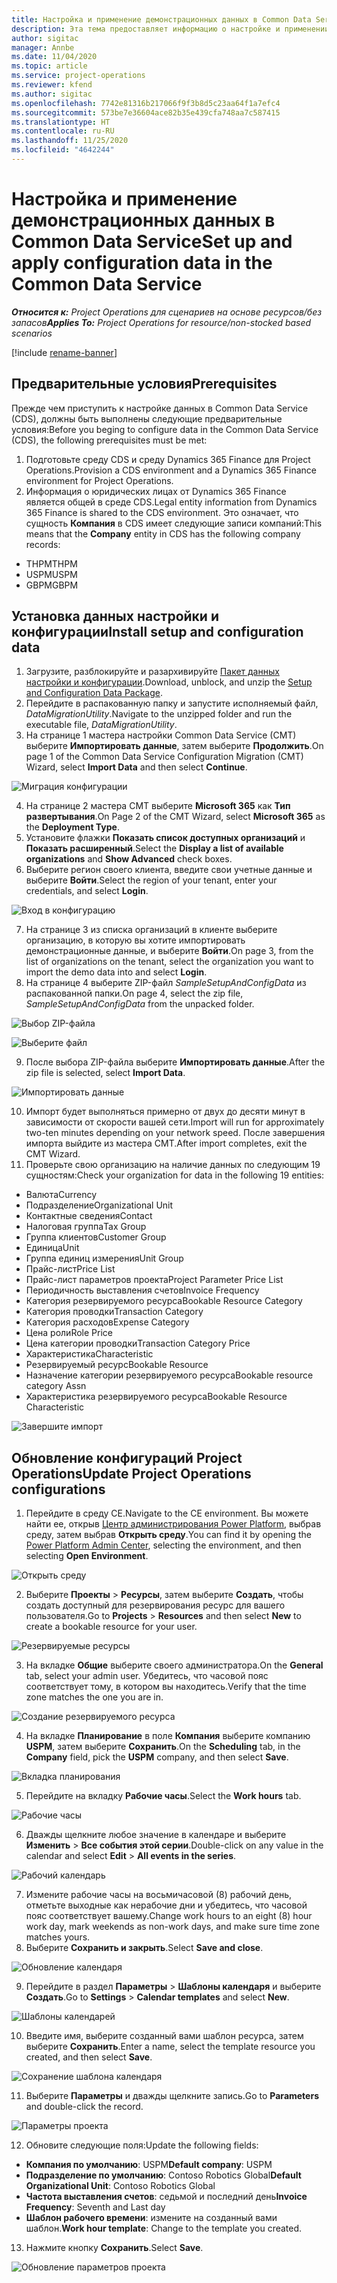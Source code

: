 ```yaml
---
title: Настройка и применение демонстрационных данных в Common Data Service
description: Эта тема предоставляет информацию о настройке и применении данных конфигурации в Project Operations.
author: sigitac
manager: Annbe
ms.date: 11/04/2020
ms.topic: article
ms.service: project-operations
ms.reviewer: kfend
ms.author: sigitac
ms.openlocfilehash: 7742e81316b217066f9f3b8d5c23aa64f1a7efc4
ms.sourcegitcommit: 573be7e36604ace82b35e439cfa748aa7c587415
ms.translationtype: HT
ms.contentlocale: ru-RU
ms.lasthandoff: 11/25/2020
ms.locfileid: "4642244"
---
```

# <a name="set-up-and-apply-configuration-data-in-the-common-data-service"></a><span data-ttu-id="04d99-103">Настройка и применение демонстрационных данных в Common Data Service</span><span class="sxs-lookup"><span data-stu-id="04d99-103">Set up and apply configuration data in the Common Data Service</span></span> 

<span data-ttu-id="04d99-104">_**Относится к:** Project Operations для сценариев на основе ресурсов/без запасов_</span><span class="sxs-lookup"><span data-stu-id="04d99-104">_**Applies To:** Project Operations for resource/non-stocked based scenarios_</span></span>

[!include [rename-banner](~/includes/cc-data-platform-banner.md)]

## <a name="prerequisites"></a><span data-ttu-id="04d99-105">Предварительные условия</span><span class="sxs-lookup"><span data-stu-id="04d99-105">Prerequisites</span></span>

<span data-ttu-id="04d99-106">Прежде чем приступить к настройке данных в Common Data Service (CDS), должны быть выполнены следующие предварительные условия:</span><span class="sxs-lookup"><span data-stu-id="04d99-106">Before you beging to configure data in the Common Data Service (CDS), the following prerequisites must be met:</span></span>

1.  <span data-ttu-id="04d99-107">Подготовьте среду CDS и среду Dynamics 365 Finance для Project Operations.</span><span class="sxs-lookup"><span data-stu-id="04d99-107">Provision a CDS environment and a Dynamics 365 Finance environment for Project Operations.</span></span>
2.  <span data-ttu-id="04d99-108">Информация о юридических лицах от Dynamics 365 Finance является общей в среде CDS.</span><span class="sxs-lookup"><span data-stu-id="04d99-108">Legal entity information from Dynamics 365 Finance is shared to the CDS environment.</span></span> <span data-ttu-id="04d99-109">Это означает, что сущность **Компания** в CDS имеет следующие записи компаний:</span><span class="sxs-lookup"><span data-stu-id="04d99-109">This means that the **Company** entity in CDS has the following company records:</span></span>
  - <span data-ttu-id="04d99-110">THPM</span><span class="sxs-lookup"><span data-stu-id="04d99-110">THPM</span></span>
  - <span data-ttu-id="04d99-111">USPM</span><span class="sxs-lookup"><span data-stu-id="04d99-111">USPM</span></span>
  - <span data-ttu-id="04d99-112">GBPM</span><span class="sxs-lookup"><span data-stu-id="04d99-112">GBPM</span></span>

## <a name="install-setup-and-configuration-data"></a><span data-ttu-id="04d99-113">Установка данных настройки и конфигурации</span><span class="sxs-lookup"><span data-stu-id="04d99-113">Install setup and configuration data</span></span>

1. <span data-ttu-id="04d99-114">Загрузите, разблокируйте и разархивируйте [Пакет данных настройки и конфигурации](https://download.microsoft.com/download/1/3/4/1349369c-6209-42b7-b3b4-5be0e67cacd8/ProjOpsSampleSetupData-%20Integrated%20UR1.zip).</span><span class="sxs-lookup"><span data-stu-id="04d99-114">Download, unblock, and unzip the [Setup and Configuration Data Package](https://download.microsoft.com/download/1/3/4/1349369c-6209-42b7-b3b4-5be0e67cacd8/ProjOpsSampleSetupData-%20Integrated%20UR1.zip).</span></span>
2. <span data-ttu-id="04d99-115">Перейдите в распакованную папку и запустите исполняемый файл, *DataMigrationUtility*.</span><span class="sxs-lookup"><span data-stu-id="04d99-115">Navigate to the unzipped folder and run the executable file, *DataMigrationUtility*.</span></span>
3. <span data-ttu-id="04d99-116">На странице 1 мастера настройки Common Data Service (CMT) выберите **Импортировать данные**, затем выберите **Продолжить**.</span><span class="sxs-lookup"><span data-stu-id="04d99-116">On page 1 of the Common Data Service Configuration Migration (CMT) Wizard, select **Import Data** and then select **Continue**.</span></span>

![Миграция конфигурации](./media/1ConfigurationMigration.png)

4. <span data-ttu-id="04d99-118">На странице 2 мастера CMT выберите **Microsoft 365** как **Тип развертывания**.</span><span class="sxs-lookup"><span data-stu-id="04d99-118">On Page 2 of the CMT Wizard, select **Microsoft 365** as the **Deployment Type**.</span></span>
5. <span data-ttu-id="04d99-119">Установите флажки **Показать список доступных организаций** и **Показать расширенный**.</span><span class="sxs-lookup"><span data-stu-id="04d99-119">Select the **Display a list of available organizations** and **Show Advanced** check boxes.</span></span>
6. <span data-ttu-id="04d99-120">Выберите регион своего клиента, введите свои учетные данные и выберите **Войти**.</span><span class="sxs-lookup"><span data-stu-id="04d99-120">Select the region of your tenant, enter your credentials, and select **Login**.</span></span>

![Вход в конфигурацию](./media/2ConfigurationSignin.png)

7. <span data-ttu-id="04d99-122">На странице 3 из списка организаций в клиенте выберите организацию, в которую вы хотите импортировать демонстрационные данные, и выберите **Войти**.</span><span class="sxs-lookup"><span data-stu-id="04d99-122">On page 3, from the list of organizations on the tenant, select the organization you want to import the demo data into and select **Login**.</span></span>
8. <span data-ttu-id="04d99-123">На странице 4 выберите ZIP-файл *SampleSetupAndConfigData* из распакованной папки.</span><span class="sxs-lookup"><span data-stu-id="04d99-123">On page 4, select the zip file, *SampleSetupAndConfigData* from the unpacked folder.</span></span>

![Выбор ZIP-файла](./media/3ZipFile.png)

![Выберите файл](./media/4SelectAFile.png)

9. <span data-ttu-id="04d99-126">После выбора ZIP-файла выберите **Импортировать данные**.</span><span class="sxs-lookup"><span data-stu-id="04d99-126">After the zip file is selected, select **Import Data**.</span></span>

![Импортировать данные](./media/5ImportData.png)

10. <span data-ttu-id="04d99-128">Импорт будет выполняться примерно от двух до десяти минут в зависимости от скорости вашей сети.</span><span class="sxs-lookup"><span data-stu-id="04d99-128">Import will run for approximately two-ten minutes depending on your network speed.</span></span> <span data-ttu-id="04d99-129">После завершения импорта выйдите из мастера CMT.</span><span class="sxs-lookup"><span data-stu-id="04d99-129">After import completes, exit the CMT Wizard.</span></span> 
11. <span data-ttu-id="04d99-130">Проверьте свою организацию на наличие данных по следующим 19 сущностям:</span><span class="sxs-lookup"><span data-stu-id="04d99-130">Check your organization for data in the following 19 entities:</span></span>

  - <span data-ttu-id="04d99-131">Валюта</span><span class="sxs-lookup"><span data-stu-id="04d99-131">Currency</span></span>
  - <span data-ttu-id="04d99-132">Подразделение</span><span class="sxs-lookup"><span data-stu-id="04d99-132">Organizational Unit</span></span>
  - <span data-ttu-id="04d99-133">Контактные сведения</span><span class="sxs-lookup"><span data-stu-id="04d99-133">Contact</span></span>
  - <span data-ttu-id="04d99-134">Налоговая группа</span><span class="sxs-lookup"><span data-stu-id="04d99-134">Tax Group</span></span>
  - <span data-ttu-id="04d99-135">Группа клиентов</span><span class="sxs-lookup"><span data-stu-id="04d99-135">Customer Group</span></span>
  - <span data-ttu-id="04d99-136">Единица</span><span class="sxs-lookup"><span data-stu-id="04d99-136">Unit</span></span>
  - <span data-ttu-id="04d99-137">Группа единиц измерения</span><span class="sxs-lookup"><span data-stu-id="04d99-137">Unit Group</span></span>
  - <span data-ttu-id="04d99-138">Прайс-лист</span><span class="sxs-lookup"><span data-stu-id="04d99-138">Price List</span></span>
  - <span data-ttu-id="04d99-139">Прайс-лист параметров проекта</span><span class="sxs-lookup"><span data-stu-id="04d99-139">Project Parameter Price List</span></span>
  - <span data-ttu-id="04d99-140">Периодичность выставления счетов</span><span class="sxs-lookup"><span data-stu-id="04d99-140">Invoice Frequency</span></span>
  - <span data-ttu-id="04d99-141">Категория резервируемого ресурса</span><span class="sxs-lookup"><span data-stu-id="04d99-141">Bookable Resource Category</span></span>
  - <span data-ttu-id="04d99-142">Категория проводки</span><span class="sxs-lookup"><span data-stu-id="04d99-142">Transaction Category</span></span>
  - <span data-ttu-id="04d99-143">Категория расходов</span><span class="sxs-lookup"><span data-stu-id="04d99-143">Expense Category</span></span>
  - <span data-ttu-id="04d99-144">Цена роли</span><span class="sxs-lookup"><span data-stu-id="04d99-144">Role Price</span></span>
  - <span data-ttu-id="04d99-145">Цена категории проводки</span><span class="sxs-lookup"><span data-stu-id="04d99-145">Transaction Category Price</span></span>
  - <span data-ttu-id="04d99-146">Характеристика</span><span class="sxs-lookup"><span data-stu-id="04d99-146">Characteristic</span></span>
  - <span data-ttu-id="04d99-147">Резервируемый ресурс</span><span class="sxs-lookup"><span data-stu-id="04d99-147">Bookable Resource</span></span>
  - <span data-ttu-id="04d99-148">Назначение категории резервируемого ресурса</span><span class="sxs-lookup"><span data-stu-id="04d99-148">Bookable resource category Assn</span></span>
  - <span data-ttu-id="04d99-149">Характеристика резервируемого ресурса</span><span class="sxs-lookup"><span data-stu-id="04d99-149">Bookable Resource Characteristic</span></span>

![Завершите импорт](./media/6CompleteImport.png)

## <a name="update-project-operations-configurations"></a><span data-ttu-id="04d99-151">Обновление конфигураций Project Operations</span><span class="sxs-lookup"><span data-stu-id="04d99-151">Update Project Operations configurations</span></span>

1. <span data-ttu-id="04d99-152">Перейдите в среду CE.</span><span class="sxs-lookup"><span data-stu-id="04d99-152">Navigate to the CE environment.</span></span> <span data-ttu-id="04d99-153">Вы можете найти ее, открыв [Центр администрирования Power Platform](https://admin.powerplatform.microsoft.com/environments), выбрав среду, затем выбрав **Открыть среду**.</span><span class="sxs-lookup"><span data-stu-id="04d99-153">You can find it by opening the [Power Platform Admin Center](https://admin.powerplatform.microsoft.com/environments), selecting the environment, and then selecting **Open Environment**.</span></span> 

![Открыть среду](./media/7OpenEnvironment.png)

2. <span data-ttu-id="04d99-155">Выберите **Проекты** > **Ресурсы**, затем выберите **Создать**, чтобы создать доступный для резервирования ресурс для вашего пользователя.</span><span class="sxs-lookup"><span data-stu-id="04d99-155">Go to **Projects** > **Resources** and then select **New** to create a bookable resource for your user.</span></span>

![Резервируемые ресурсы](./media/8BookableResources.png)

3. <span data-ttu-id="04d99-157">На вкладке **Общие** выберите своего администратора.</span><span class="sxs-lookup"><span data-stu-id="04d99-157">On the **General** tab, select your admin user.</span></span> <span data-ttu-id="04d99-158">Убедитесь, что часовой пояс соответствует тому, в котором вы находитесь.</span><span class="sxs-lookup"><span data-stu-id="04d99-158">Verify that the time zone matches the one you are in.</span></span> 

![Создание резервируемого ресурса](./media/9NewBookableResource.png)

4. <span data-ttu-id="04d99-160">На вкладке **Планирование** в поле **Компания** выберите компанию **USPM**, затем выберите **Сохранить**.</span><span class="sxs-lookup"><span data-stu-id="04d99-160">On the **Scheduling** tab, in the **Company** field, pick the **USPM** company, and then select **Save**.</span></span> 

![Вкладка планирования](./media/10SchedulingTab.png)

5. <span data-ttu-id="04d99-162">Перейдите на вкладку **Рабочие часы**.</span><span class="sxs-lookup"><span data-stu-id="04d99-162">Select the **Work hours** tab.</span></span>  

![Рабочие часы](./media/11WorkHours.png)

6. <span data-ttu-id="04d99-164">Дважды щелкните любое значение в календаре и выберите **Изменить** > **Все события этой серии**.</span><span class="sxs-lookup"><span data-stu-id="04d99-164">Double-click on any value in the calendar and select **Edit** > **All events in the series**.</span></span> 

![Рабочий календарь](./media/12WorkCalendar.png)

7. <span data-ttu-id="04d99-166">Измените рабочие часы на восьмичасовой (8) рабочий день, отметьте выходные как нерабочие дни и убедитесь, что часовой пояс соответствует вашему.</span><span class="sxs-lookup"><span data-stu-id="04d99-166">Change work hours to an eight (8) hour work day, mark weekends as non-work days, and make sure time zone matches yours.</span></span> 
8. <span data-ttu-id="04d99-167">Выберите **Сохранить и закрыть**.</span><span class="sxs-lookup"><span data-stu-id="04d99-167">Select **Save and close**.</span></span>

![Обновление календаря](./media/13UpdateCalendar.png)

9. <span data-ttu-id="04d99-169">Перейдите в раздел **Параметры** > **Шаблоны календаря** и выберите **Создать**.</span><span class="sxs-lookup"><span data-stu-id="04d99-169">Go to **Settings** > **Calendar templates** and select **New**.</span></span>
 
 ![Шаблоны календарей](./media/14CalendarTemplates.png)
 
 10. <span data-ttu-id="04d99-171">Введите имя, выберите созданный вами шаблон ресурса, затем выберите **Сохранить**.</span><span class="sxs-lookup"><span data-stu-id="04d99-171">Enter a name, select the template resource you created, and then select **Save**.</span></span> 
 
 ![Сохранение шаблона календаря](./media/15SaveCalendarTemplate.png)
 
 11. <span data-ttu-id="04d99-173">Выберите **Параметры** и дважды щелкните запись.</span><span class="sxs-lookup"><span data-stu-id="04d99-173">Go to **Parameters** and double-click the record.</span></span> 
 
 ![Параметры проекта](./media/16ProjectParameters.png)
 
12. <span data-ttu-id="04d99-175">Обновите следующие поля:</span><span class="sxs-lookup"><span data-stu-id="04d99-175">Update the following fields:</span></span>

 - <span data-ttu-id="04d99-176">**Компания по умолчанию**: USPM</span><span class="sxs-lookup"><span data-stu-id="04d99-176">**Default company**: USPM</span></span>
 - <span data-ttu-id="04d99-177">**Подразделение по умолчанию**: Contoso Robotics Global</span><span class="sxs-lookup"><span data-stu-id="04d99-177">**Default Organizational Unit**: Contoso Robotics Global</span></span>
 - <span data-ttu-id="04d99-178">**Частота выставления счетов**: седьмой и последний день</span><span class="sxs-lookup"><span data-stu-id="04d99-178">**Invoice Frequency**: Seventh and Last day</span></span>
 - <span data-ttu-id="04d99-179">**Шаблон рабочего времени**: измените на созданный вами шаблон.</span><span class="sxs-lookup"><span data-stu-id="04d99-179">**Work hour template**: Change to the template you created.</span></span>

13. <span data-ttu-id="04d99-180">Нажмите кнопку **Сохранить**.</span><span class="sxs-lookup"><span data-stu-id="04d99-180">Select **Save**.</span></span> 

![Обновление параметров проекта](./media/17UpdatedProjectParameters.png)
